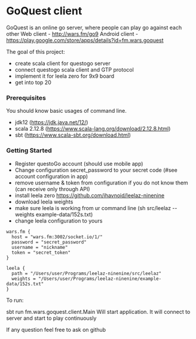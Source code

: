 # GoQuest client
GoQuest is an online go server, where people can play go against each other
Web client - http://wars.fm/go9
Android client - https://play.google.com/store/apps/details?id=fm.wars.goquest

The goal of this project:
 - create scala client for questogo server
 - connect questogo scala client and GTP protocol
 - implement it for leela zero for 9x9 board
 - get into top 20

### Prerequisites
You should know basic usages of command line.
- jdk12 (https://jdk.java.net/12/)
- scala 2.12.8 (https://www.scala-lang.org/download/2.12.8.html)
- sbt (https://www.scala-sbt.org/download.html)

### Getting Started

- Register questoGo account (should use mobile app)
- Change configuration secret_password to your secret code (#see account configuration in app)
- remove username & token from configuration if you do not know them (can receive only through API)
- install leela zero https://github.com/ihavnoid/leelaz-ninenine
- download leela weights
- make sure leela is working from ur command line (sh src/leelaz --weights example-data/152s.txt)
- change leela configuration to yours

~~~~
wars.fm {
  host = "wars.fm:3002/socket.io/1/"
  password = "secret_password"
  username = "nickname"
  token = "secret_token"
}

leela {
  path = "/Users/user/Programs/leelaz-ninenine/src/leelaz"
  weights = "/Users/user/Programs/leelaz-ninenine/example-data/152s.txt"
}
~~~~
To run:

sbt run fm.wars.goquest.client.Main
Will start application. It will connect to server and start to play continuously

If any question feel free to ask on github
